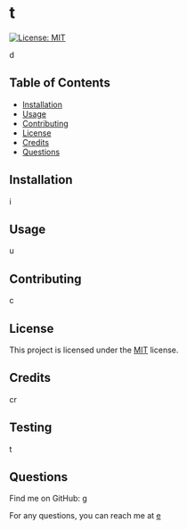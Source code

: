 # t



[![License: MIT](https://img.shields.io/badge/License-MIT-yellow.svg)](https://opensource.org/licenses/MIT)



d

## Table of Contents

- [Installation](#installation)
- [Usage](#usage)
- [Contributing](#contributing)
- [License](#license)
- [Credits](#credits)
- [Questions](#questions)

## Installation

i

## Usage

u

## Contributing

c

## License

This project is licensed under the [MIT](https://opensource.org/licenses/MIT) license.

## Credits

cr

## Testing

t

## Questions

Find me on GitHub: [g](https://github.com/g)

For any questions, you can reach me at [e](mailto:e)